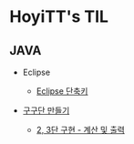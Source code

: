 
# HoyiTT's TIL

  

## JAVA

* Eclipse
  + [Eclipse 단축키](https://github.com/HoyiTT/TIL/blob/master/JAVA/Eclipse_Shortcut_keys%20.md)


* [구구단 만들기](https://github.com/HoyiTT/TIL/blob/master/JAVA/Gugudan.md)

  + [2, 3단 구현 - 계산 및 출력](https://github.com/HoyiTT/TIL/blob/master/JAVA/Gugudan.md#2-3%EB%8B%A8-%EA%B5%AC%ED%98%84---%EA%B3%84%EC%82%B0-%EB%B0%8F-%EC%B6%9C%EB%A0%A5)